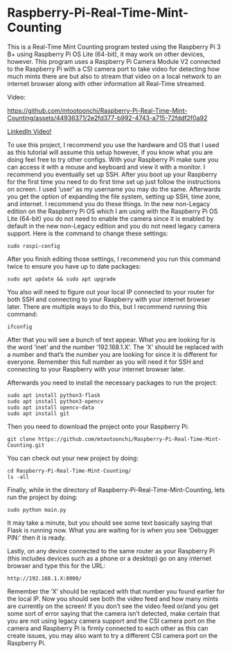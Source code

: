 # Raspberry-Pi-Real-Time-Mint-Counting

This is a Real-Time Mint Counting program tested using the Raspberry Pi 3 B+ using Raspberry Pi OS Lite (64-bit), it may work on other devices, however. This program uses a Raspberry Pi Camera Module V2 connected to the Raspberry Pi with a CSI camera port to take video for detecting how much mints there are but also to stream that video on a local network to an internet browser along with other information all Real-Time streamed.

Video: 

https://github.com/mtootoonchi/Raspberry-Pi-Real-Time-Mint-Counting/assets/44936371/2e2fd377-b992-4743-a715-72fddf2f0a92

<a href="https://www.linkedin.com/posts/mftootoonchi_project-video-activity-7065722872970825729-owDh?utm_source=share&utm_medium=member_desktop">LinkedIn Video!<a>

To use this project, I recommend you use the hardware and OS that I used as this tutorial will assume this setup however, if you know what you are doing feel free to try other configs. With your Raspberry Pi make sure you can access it with a mouse and keyboard and view it with a monitor. I recommend you eventually set up SSH. After you boot up your Raspberry for the first time you need to do first time set up just follow the instructions on screen. I used ‘user’ as my username you may do the same. Afterwards you get the option of expanding the file system, setting up SSH, time zone, and internet. I recommend you do these things. In the new non-Legacy edition on the Raspberry Pi OS which I am using with the Raspberry Pi OS Lite (64-bit) you do not need to enable the camera since it is enabled by default in the new non-Legacy edition and you do not need legacy camera support. Here is the command to change these settings:

```shell
sudo raspi-config
```

After you finish editing those settings, I recommend you run this command twice to ensure you have up to date packages:

```shell
sudo apt update && sudo apt upgrade
```

You also will need to figure out your local IP connected to your router for both SSH and connecting to your Raspberry with your internet browser later. There are multiple ways to do this, but I recommend running this command:

```shell
ifconfig
```

After that you will see a bunch of text appear. What you are looking for is the word ‘inet’ and the number ’192.168.1.X’. The ‘X’ should be replaced with a number and that’s the number you are looking for since it is different for everyone. Remember this full number as you will need it for SSH and connecting to your Raspberry with your internet browser later.

Afterwards you need to install the necessary packages to run the project:

```shell
sudo apt install python3-flask
sudo apt install python3-opencv
sudo apt install opencv-data
sudo apt install git
```

Then you need to download the project onto your Raspberry Pi:

```shell
git clone https://github.com/mtootoonchi/Raspberry-Pi-Real-Time-Mint-Counting.git
```

You can check out your new project by doing:

```shell
cd Raspberry-Pi-Real-Time-Mint-Counting/
ls -all
```

Finally, while in the directory of Raspberry-Pi-Real-Time-Mint-Counting, lets run the project by doing:

```shell
sudo python main.py
```

It may take a minute, but you should see some text basically saying that Flask is running now. What you are waiting for is when you see ‘Debugger PIN:’ then it is ready.

Lastly, on any device connected to the same router as your Raspberry Pi (this includes devices such as a phone or a desktop) go on any internet browser and type this for the URL:

```shell
http://192.168.1.X:8000/
```

Remember the ‘X’ should be replaced with that number you found earlier for the local IP. Now you should see both the video feed and how many mints are currently on the screen! If you don’t see the video feed or/and you get some sort of error saying that the camera isn’t detected, make certain that you are not using legacy camera support and the CSI camera port on the camera and Raspberry Pi is firmly connected to each other as this can create issues, you may also want to try a different CSI camera port on the Raspberry Pi.

